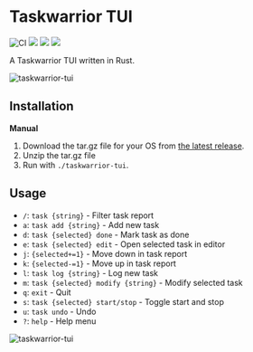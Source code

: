 # Taskwarrior TUI

![CI](https://github.com/kdheepak/taskwarrior-tui/workflows/CI/badge.svg)
![](https://img.shields.io/github/license/kdheepak/taskwarrior-tui)
[![](https://img.shields.io/github/v/release/kdheepak/taskwarrior-tui)](https://github.com/kdheepak/taskwarrior-tui/releases/latest)
![](https://img.shields.io/static/v1?label=platform&message=linux-32%20%7C%20linux-64%20%7C%20osx-64%20%7C%20win-32%20%7C%20win-64&color=lightgrey)

A Taskwarrior TUI written in Rust.

![taskwarrior-tui](https://user-images.githubusercontent.com/1813121/89620056-4ed64200-d84c-11ea-9153-9e08bc26d3b4.gif)

## Installation

**Manual**

1. Download the tar.gz file for your OS from [the latest release](https://github.com/kdheepak/taskwarrior-tui/releases/latest).
2. Unzip the tar.gz file
3. Run with `./taskwarrior-tui`.

## Usage

- `/`: `task {string}`                   - Filter task report
- `a`: `task add {string}`               - Add new task
- `d`: `task {selected} done`            - Mark task as done
- `e`: `task {selected} edit`            - Open selected task in editor
- `j`: `{selected+=1}`                   - Move down in task report
- `k`: `{selected-=1}`                   - Move up in task report
- `l`: `task log {string}`               - Log new task
- `m`: `task {selected} modify {string}` - Modify selected task
- `q`: `exit`                            - Quit
- `s`: `task {selected} start/stop`      - Toggle start and stop
- `u`: `task undo`                       - Undo
- `?`: `help`                            - Help menu

![taskwarrior-tui](https://user-images.githubusercontent.com/1813121/88654924-40896880-d08b-11ea-8709-b29cc970da4c.gif)
